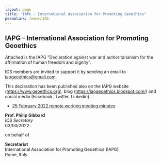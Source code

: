 ```yaml
---
layout: page
title: "IAPG - International Association for Promoting Geoethics"
permalink: /news/140
---
```

## IAPG - International Association for Promoting Geoethics

Attached is the IAPG "Declaration against war and authoritarianism for the affirmation of human freedom and dignity".

ICS members are invited to support it by sending an email to <iapgeoethics@gmail.com>.

This declaration has been published also on the IAPG website (<https://www.geoethics.org>), blog (<https://iapgeoethics.blogspot.com/>) and social media (Facebook, Twitter, Linkedin).

* [25 February 2022 remote working meeting minutes](/news/140_IAPGDecAgainstWar.pdf)


**Prof. Philip Gibbard**  
_ICS Secretary_  
03/03/2022

on behalf of 

**Secretariat**  
International Association for Promoting Geoethics (IAPG)  
Rome, Italy